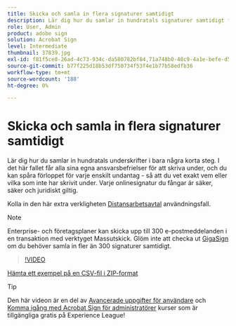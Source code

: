 ```yaml
---
title: Skicka och samla in flera signaturer samtidigt
description: Lär dig hur du samlar in hundratals signaturer samtidigt för alla dokument i några få korta steg
role: User, Admin
product: adobe sign
solution: Acrobat Sign
level: Intermediate
thumbnail: 37839.jpg
exl-id: f81f5ce8-26ad-4c73-934c-da580782bf84,71a748b0-48c9-4a1e-befe-d5f311d6c05e
source-git-commit: b77f225d18b53df750734f53f4e1b77b58edfb36
workflow-type: tm+mt
source-wordcount: '188'
ht-degree: 0%

---
```


# Skicka och samla in flera signaturer samtidigt

Lär dig hur du samlar in hundratals underskrifter i bara några korta steg. I det här fallet får alla sina egna ansvarsbefrielser för att skriva under, och du kan spåra förloppet för varje enskilt undantag - så att du vet exakt vem eller vilka som inte har skrivit under. Varje onlinesignatur du fångar är säker, säker och juridiskt giltig.

Kolla in den här extra verkligheten [Distansarbetsavtal](https://experienceleague.adobe.com/docs/document-cloud-learn/sign-learning-hub/expand/recipes/gov/usecasegovtelework.html?lang=en) användningsfall.

>[!NOTE]
>
>Enterprise- och företagsplaner kan skicka upp till 300 e-postmeddelanden i en transaktion med verktyget Massutskick. Glöm inte att checka ut [GigaSign](https://experienceleague.adobe.com/docs/document-cloud-learn/sign-learning-hub/develop/custom/gigasign.html?lang=en) om du behöver samla in fler än 300 signaturer samtidigt.

>[!VIDEO](https://video.tv.adobe.com/v/33655?hidetitle=true)

[Hämta ett exempel på en CSV-fil i ZIP-format](../assets/megasign_merge_sample.zip)

>[!TIP]
>
>Den här videon är en del av [Avancerade uppgifter för användare](https://experienceleague.adobe.com/?recommended=Sign-U-1-2020.3) och [Komma igång med Acrobat Sign för administratörer](https://experienceleague.adobe.com/?recommended=Sign-A-1-2020.2) kurser som är tillgängliga gratis på Experience League!

